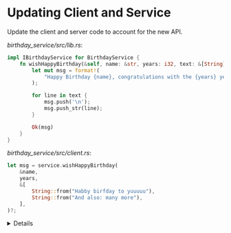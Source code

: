 # Updating Client and Service

Update the client and server code to account for the new API.

*birthday_service/src/lib.rs*:

```rust
impl IBirthdayService for BirthdayService {
    fn wishHappyBirthday(&self, name: &str, years: i32, text: &[String]) -> binder::Result<String> {
        let mut msg = format!(
            "Happy Birthday {name}, congratulations with the {years} years!",
        );

        for line in text {
            msg.push('\n');
            msg.push_str(line);
        }

        Ok(msg)
    }
}
```

*birthday_service/src/client.rs*:

```rust
let msg = service.wishHappyBirthday(
    &name,
    years,
    &[
        String::from("Habby birfday to yuuuuu"),
        String::from("And also: many more"),
    ],
)?;
```

<details>

* TODO: Move code snippets into project files where they'll actually be built?

</details>
